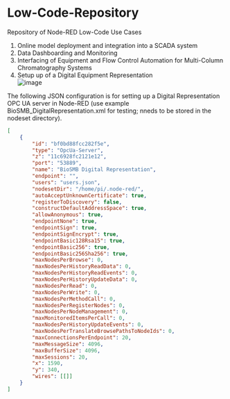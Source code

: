 # Low-Code-Repository
Repository of Node-RED Low-Code Use Cases

1. Online model deployment and integration into a SCADA system
2. Data Dashboarding and Monitoring
3. Interfacing of Equipment and Flow Control Automation for Multi-Column Chromatography Systems
5. Setup up of a Digital Equipment Representation <br>
![image](https://github.com/user-attachments/assets/885e736f-1c93-4a1a-a487-9bc3ef33cd30)

The following JSON configuration is for setting up a Digital Representation OPC UA server in Node-RED (use example BioSMB_DigitalRepresentation.xml for testing; nneds to be stored in the nodeset directory).

```json
[
    {
        "id": "bf0bd88fcc282f5e",
        "type": "OpcUa-Server",
        "z": "11c6928fc2121e12",
        "port": "53889",
        "name": "BioSMB Digital Representation",
        "endpoint": "",
        "users": "users.json",
        "nodesetDir": "/home/pi/.node-red/",
        "autoAcceptUnknownCertificate": true,
        "registerToDiscovery": false,
        "constructDefaultAddressSpace": true,
        "allowAnonymous": true,
        "endpointNone": true,
        "endpointSign": true,
        "endpointSignEncrypt": true,
        "endpointBasic128Rsa15": true,
        "endpointBasic256": true,
        "endpointBasic256Sha256": true,
        "maxNodesPerBrowse": 0,
        "maxNodesPerHistoryReadData": 0,
        "maxNodesPerHistoryReadEvents": 0,
        "maxNodesPerHistoryUpdateData": 0,
        "maxNodesPerRead": 0,
        "maxNodesPerWrite": 0,
        "maxNodesPerMethodCall": 0,
        "maxNodesPerRegisterNodes": 0,
        "maxNodesPerNodeManagement": 0,
        "maxMonitoredItemsPerCall": 0,
        "maxNodesPerHistoryUpdateEvents": 0,
        "maxNodesPerTranslateBrowsePathsToNodeIds": 0,
        "maxConnectionsPerEndpoint": 20,
        "maxMessageSize": 4096,
        "maxBufferSize": 4096,
        "maxSessions": 20,
        "x": 1590,
        "y": 340,
        "wires": [[]]
    }
]
```
